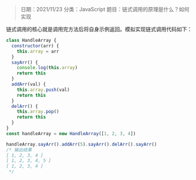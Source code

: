 > 日期：2021/11/23
分类：JavaScript
题目：链式调用的原理是什么？如何实现

链式调用的核心就是调用完方法后将自身示例返回。模拟实现链式调用代码如下：

```JavaScript
class HandleArray {
  constructor(arr) {
    this.array = arr
  }
  sayArr() {
    console.log(this.array)
    return this
  }
  addArr(val) {
    this.array.push(val)
    return this
  }
  delArr() {
    this.array.pop()
    return this
  }
}
const handleArray = new HandleArray([1, 2, 3, 4])

handleArray.sayArr().addArr(5).sayArr().delArr().sayArr()
/* 输出结果
[ 1, 2, 3, 4 ]
[ 1, 2, 3, 4, 5 ]
[ 1, 2, 3, 4 ]
 */

```